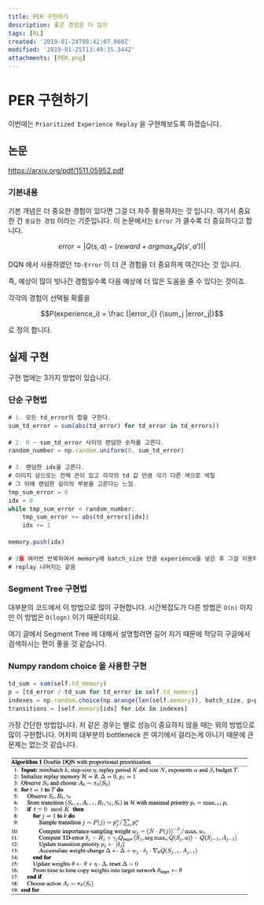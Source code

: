 ```yaml
---
title: PER 구현하기
description: 좋은 경험은 더 많이
tags: [RL]
created: '2019-01-24T08:42:07.860Z'
modified: '2019-01-25T13:49:35.344Z'
attachments: [PER.png]
---
```


# PER 구현하기

이번에는 `Prioritized Experience Replay` 을 구현해보도록 하겠습니다.

## 논문
https://arxiv.org/pdf/1511.05952.pdf

### 기본내용
기본 개념은 더 중요한 경험이 있다면 그걸 더 자주 활용하자는 것 입니다. 여기서 중요한 건 `중요한 경험` 이라는 기준입니다.
이 논문에서는 `Error` 가 클수록 더 중요하다고 합니다.

$$error= |Q(s,a) - (reward + argmax_aQ(s', a'))|$$

DQN 에서 사용하였던 `TD-Error` 이 더 큰 경험을 더 중요하게 여긴다는 것 입니다. 

즉, 예상이 많이 빗나간 경험일수록 다음 예상에 더 많은 도움을 줄 수 있다는 것이죠.

각각의 경험이 선택될 확률을

$$P(experience_i) = \frac {|error_i|} {\sum_j |error_j|}$$

로 정의 합니다.

## 실제 구현
구현 법에는 3가지 방법이 있습니다.
### 단순 구현법

```js
# 1. 모든 td_error의 합을 구한다.
sum_td_error = sum(abs(td_error) for td_error in td_errors))

# 2. 0 ~ sum_td_error 사이의 랜덤한 숫자를 고른다.
random_number = np.random.uniform(0, sum_td_error) 

# 3. 랜덤한 idx을 고른다.
# 이미지 상으로는 전체 끈이 있고 각각의 td 값 만큼 각기 다른 색으로 색칠
# 그 뒤에 랜덤한 길이의 부분을 고른다는 느낌.
tmp_sum_error = 0
idx = 0
while tmp_sum_error < random_number:
	tmp_sum_error += abs(td_errors[idx])
	idx += 1

memory.push(idx)

# 3을 여러번 반복하여서 memory에 batch_size 만큼 experience을 넣은 후 그걸 이용해서
# replay 나머지는 같음
```

### Segment Tree 구현법
대부분의 코드에서 이 방법으로 많이 구현합니다. 시간복잡도가 다른 방법은 `O(n)` 이지만 이 방법은 `O(logn)` 이기 때문이지요.

여기 글에서 Segment Tree 에 대해서 설명할려면 길어 지기 때문에 적당히 구글에서 검색하시는 편이 좋을 것 같습니다.

### Numpy random choice 을 사용한 구현

```js
td_sum = sum(self.td_memory)
p = [td_error / td_sum for td_error in self.td_memory]
indexes = np.random.choice(np.arange(len(self.memory)), batch_size, p=p)
transitions = [self.memory[idx] for idx in indexes]
```

가장 간단한 방법입니다. 저 같은 경우는 별로 성능이 중요하지 않을 때는 위의 방법으로 많이 구현합니다. 어차피 대부분의 bottleneck 은 여기에서 걸리는게 아니기 때문에 큰 문제는 없는것 같습니다.

![](../attachments/PER.png)

